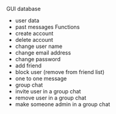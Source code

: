 GUI
database
 * user data
 * past messages
Functions
 * create account
 * delete account
 * change user name
 * change email address
 * change password
 * add friend
 * block user (remove from friend list)
 * one to one message
 * group chat
 * invite user in a group chat
 * remove user in a group chat
 * make someone admin in a group chat